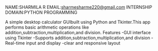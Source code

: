 NAME:SHARMILA R EMAIL:sharmesharme220@gmail.com INTERNSHIP DOMAIN:PYTHON PROGRAMMING

A simple desktop calculator GUIbuilt using Python and Tkinter.This app performs basic arithmetic operations like addition,subtraction,multiplication,and division. Features -GUI interface using Tkinter -Supports addition,subtraction,multiplication,and division -Real-time input and display -clear and responsive layout

